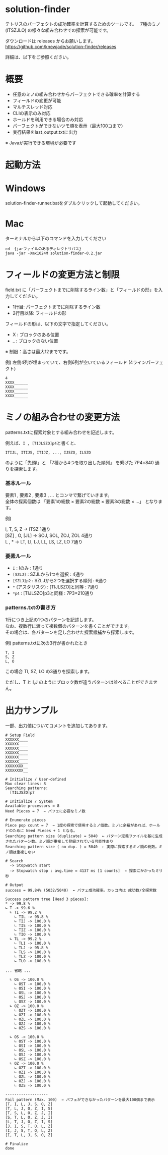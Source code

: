 # solution-finder

テトリスのパーフェクトの成功確率を計算するためのツールです。  
7種のミノ(ITSZJLO) の様々な組み合わせでの探索が可能です。 

ダウンロードは releases からお願いします。
https://github.com/knewjade/solution-finder/releases

詳細は、以下をご参照ください。

# 概要

* 任意のミノの組み合わせからパーフェクトできる確率を計算する
* フィールドの変更が可能
* マルチスレッド対応
* CLIの表示のみ対応
* ホールドを利用できる場合のみ対応
* パーフェクトができないツモ順を表示（最大100コまで）
* 実行結果をlast_output.txtに出力

※ Javaが実行できる環境が必要です

# 起動方法

# Windows

solution-finder-runner.batをダブルクリックして起動してください。

# Mac

ターミナルから以下のコマンドを入力してください

```
cd  {jarファイルのあるディレクトリパス}
java -jar -Xmx1024M solution-finder-0.2.jar
```

# フィールドの変更方法と制限

field.txt に「パーフェクトまでに削除するライン数」と「フィールドの形」を入力してください。

* 1行目: パーフェクトまでに削除するライン数
* 2行目以降: フィールドの形

フィールドの形は、以下の文字で指定してください。

* X : ブロックのある位置
* _ : ブロックのない位置

※ 制限：高さは最大12までです。

例) 左側4列が埋まっていて、右側6列が空いているフィールド (4ラインパーフェクト)
```
4
XXXX______
XXXX______
XXXX______
XXXX______
```

# ミノの組み合わせの変更方法

patterns.txtに探索対象とする組み合わせを記述します。  

例えば、```I , [TIJLSZO]p4```と書くと、  
```
ITIJL, ITIJS, ITIJZ, ..., IJSZO, ILSZO
```

のように「先頭I」と 「7種から4つを取り出した順列」 を繋げた 7P4=840 通りを探索します。


### 基本ルール

要素1 , 要素2 , 要素3 , ... とコンマで繋げていきます。  
全体の探索個数は 「要素1の総数 × 要素2の総数 × 要素3の総数 × ...」 となります。

例)

I, T, S, Z   →  ITSZ 1通り  
[SZ] , O, [JL]  →  SOJ, SOL, ZOJ, ZOL 4通り  
L , *  →  LT, LI, LJ, LL, LS, LZ, LO 7通り  

### 要素ルール

* ```I``` : Iのみ : 1通り
* ```[SZLJ]``` : SZJLから1つを選択 : 4通り
* ```[SZLJ]p2``` : SZLJから2つを選択する順列 : 6通り
* ```*``` (アスタリスク) : [TIJLSZO]と同等 : 7通り
* ```*p4``` : [TIJLSZO]p3と同様 : 7P3=210通り


### patterns.txtの書き方

1行につき上記の1つのパターンを記述します。  
なお、複数行に渡って複数個のパターンを書くことができます。  
その場合は、各パターンを足し合わせた探索候補から探索します。  

例) patterns.txtに次の3行が書かれたとき
```
T, I
S, Z
L, O
```
この場合 TI, SZ, LO の3通りを探索します。  

ただし、T と I,J のようにブロック数が違うパターンは並べることができません。


# 出力サンプル

一部、出力値についてコメントを追加してあります。  


```
# Setup Field
XXXXXX____
XXXXXX____
XXXXXX____
XXXXXX____
XXXXXX____
XXXXXX____
XXXXXXXX__
XXXXXXXX__

# Initialize / User-defined
Max clear lines: 8
Searching patterns:
  [TILJSZO]p7

# Initialize / System
Available processors = 8
Need Pieces = 7  ← パフェに必要なミノ数

# Enumerate pieces
Piece pop count = 7  ← 1度の探索で使用するミノ個数。ミノに余裕があれば、ホールドのために Need Pieces + 1 となる。
Searching pattern size (duplicate) = 5040  ← パターン定義ファイルを基に生成されたパターン数。ミノ順が重複して登録されている可能性あり
Searching pattern size ( no dup. ) = 5040  ← 実際に探索するミノ順の総数。ミノ順は重複しない

# Search
  -> Stopwatch start
  -> Stopwatch stop : avg.time = 4137 ms [1 counts]  ← 探索にかかったミリ秒

# Output
success = 99.84% (5032/5040)  ← パフェ成功確率。カッコ内は 成功数/全探索数

Success pattern tree [Head 3 pieces]:
* -> 99.8 %
∟ T -> 99.6 %
  ∟ TI -> 99.2 %
    ∟ TIL -> 95.8 %
    ∟ TIJ -> 100.0 %
    ∟ TIS -> 100.0 %
    ∟ TIZ -> 100.0 %
    ∟ TIO -> 100.0 %
  ∟ TL -> 99.2 %
    ∟ TLI -> 100.0 %
    ∟ TLJ -> 95.8 %
    ∟ TLS -> 100.0 %
    ∟ TLZ -> 100.0 %
    ∟ TLO -> 100.0 %

... 省略 ...

  ∟ OS -> 100.0 %
    ∟ OST -> 100.0 %
    ∟ OSI -> 100.0 %
    ∟ OSL -> 100.0 %
    ∟ OSJ -> 100.0 %
    ∟ OSZ -> 100.0 %
  ∟ OZ -> 100.0 %
    ∟ OZT -> 100.0 %
    ∟ OZI -> 100.0 %
    ∟ OZL -> 100.0 %
    ∟ OZJ -> 100.0 %
    ∟ OZS -> 100.0 %

  ∟ OS -> 100.0 %
    ∟ OST -> 100.0 %
    ∟ OSI -> 100.0 %
    ∟ OSL -> 100.0 %
    ∟ OSJ -> 100.0 %
    ∟ OSZ -> 100.0 %
  ∟ OZ -> 100.0 %
    ∟ OZT -> 100.0 %
    ∟ OZI -> 100.0 %
    ∟ OZL -> 100.0 %
    ∟ OZJ -> 100.0 %
    ∟ OZS -> 100.0 %

-------------------
Fail pattern (Max. 100)  ← パフェができなかったパターンを最大100個まで表示
[T, I, L, J, S, O, Z]
[T, L, J, O, Z, I, S]
[T, S, L, O, Z, J, I]
[S, T, L, O, Z, J, I]
[L, T, J, O, Z, I, S]
[J, I, S, T, O, L, Z]
[I, J, S, T, O, L, Z]
[I, T, L, J, S, O, Z]

# Finalize
done

```
